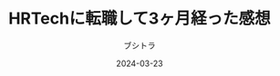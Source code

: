 ---
author: "Hugo Authors"
title: "HRTechに転職して3ヶ月経った感想"
date: 2024-03-23
description: "システム設計の面接試験のメモ"
hideToc: false
draft: true
enableToc: true
enableTocContent: false
author: ブシトラ
authorEmoji: 🐯
tags:
---